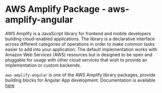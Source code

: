 # AWS Amplify Package - aws-amplify-angular

AWS Amplify is a JavaScript library for frontend and mobile developers building cloud-enabled applications. The library is a declarative interface across different categories of operations in order to make common tasks easier to add into your application. The default implementation works with Amazon Web Services (AWS) resources but is designed to be open and pluggable for usage with other cloud services that wish to provide an implementation or custom backends.

`aws-amplify-angular` is one of the AWS Amplify library packages, provide building blocks for Angular App development. Documentation is available [here](https://aws.github.io/aws-amplify/media/angular_guide)
